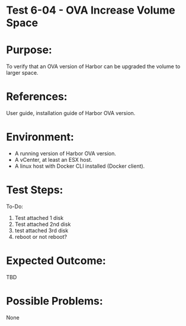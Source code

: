 Test 6-04 - OVA Increase Volume Space
=======

# Purpose:

To verify that an OVA version of Harbor can be upgraded the volume to larger space.

# References:
User guide, installation guide of Harbor OVA version.

# Environment:

* A running version of Harbor OVA version.
* A vCenter, at least an ESX host.
* A linux host with Docker CLI installed (Docker client).

# Test Steps:

To-Do:

1. Test attached 1 disk
2. Test attached 2nd disk
3. test attached 3rd disk
4. reboot or not reboot?

# Expected Outcome:

TBD

# Possible Problems:
None